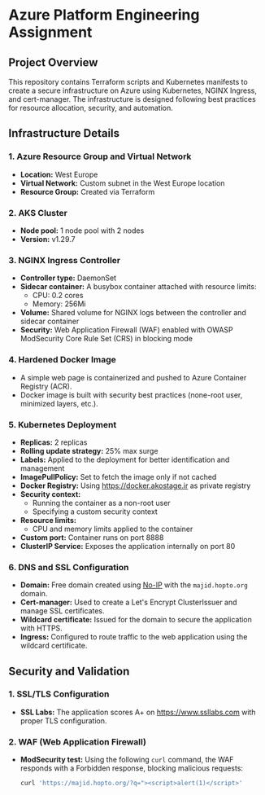 # Azure Platform Engineering Assignment



## Project Overview
This repository contains Terraform scripts and Kubernetes manifests to create a secure infrastructure on Azure using Kubernetes, NGINX Ingress, and cert-manager. The infrastructure is designed following best practices for resource allocation, security, and automation.

## Infrastructure Details

### 1. Azure Resource Group and Virtual Network
- **Location:** West Europe
- **Virtual Network:** Custom subnet in the West Europe location
- **Resource Group:** Created via Terraform

### 2. AKS Cluster
- **Node pool:** 1 node pool with 2 nodes
- **Version:** v1.29.7

### 3. NGINX Ingress Controller
- **Controller type:** DaemonSet
- **Sidecar container:** A busybox container attached with resource limits:
  - CPU: 0.2 cores
  - Memory: 256Mi
- **Volume:** Shared volume for NGINX logs between the controller and sidecar container
- **Security:** Web Application Firewall (WAF) enabled with OWASP ModSecurity Core Rule Set (CRS) in blocking mode

### 4. Hardened Docker Image
- A simple web page is containerized and pushed to Azure Container Registry (ACR).
- Docker image is built with security best practices (none-root user, minimized layers, etc.).

### 5. Kubernetes Deployment
- **Replicas:** 2 replicas
- **Rolling update strategy:** 25% max surge
- **Labels:** Applied to the deployment for better identification and management
- **ImagePullPolicy:** Set to fetch the image only if not cached
- **Docker Registry:** Using https://docker.akostage.ir as private registry
- **Security context:**
  - Running the container as a non-root user
  - Specifying a custom security context
- **Resource limits:**
  - CPU and memory limits applied to the container
- **Custom port:** Container runs on port 8888
- **ClusterIP Service:** Exposes the application internally on port 80

### 6. DNS and SSL Configuration
- **Domain:** Free domain created using [No-IP](https://www.no-ip.com/) with the `majid.hopto.org` domain.
- **Cert-manager:** Used to create a Let's Encrypt ClusterIssuer and manage SSL certificates.
- **Wildcard certificate:** Issued for the domain to secure the application with HTTPS.
- **Ingress:** Configured to route traffic to the web application using the wildcard certificate.

## Security and Validation

### 1. SSL/TLS Configuration
- **SSL Labs:** The application scores A+ on https://www.ssllabs.com with proper TLS configuration.
  
### 2. WAF (Web Application Firewall)
- **ModSecurity test:**
  Using the following `curl` command, the WAF responds with a Forbidden response, blocking malicious requests:
  ```bash
  curl 'https://majid.hopto.org/?q="><script>alert(1)</script>'
